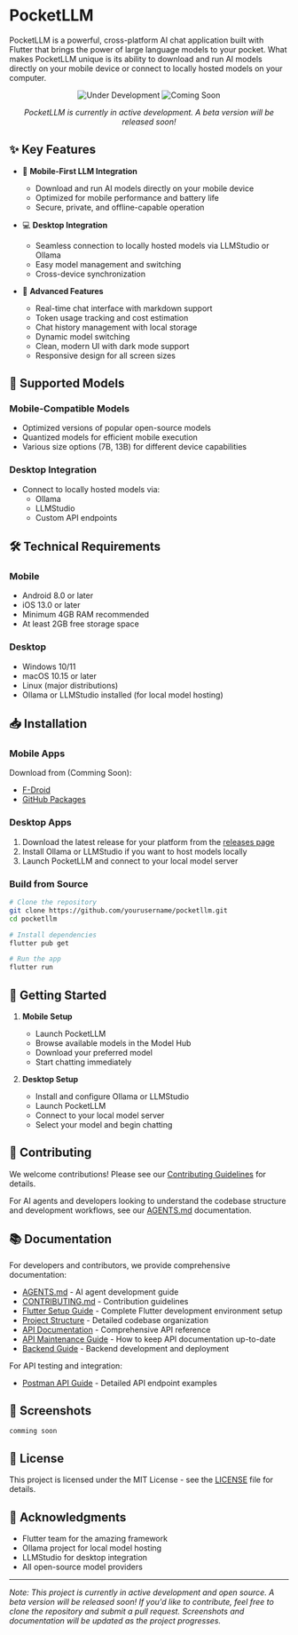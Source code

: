 # PocketLLM

PocketLLM is a powerful, cross-platform AI chat application built with Flutter that brings the power of large language models to your pocket. What makes PocketLLM unique is its ability to download and run AI models directly on your mobile device or connect to locally hosted models on your computer.
<div align="center">
  <img src="https://img.shields.io/badge/Status-Under_Development-orange?style=for-the-badge&logo=github" alt="Under Development">
  <img src="https://img.shields.io/badge/Release-Coming_Soon-blue?style=for-the-badge&logo=github" alt="Coming Soon">
</div>

<p align="center">
  <em>PocketLLM is currently in active development. A beta version will be released soon!</em>
</p>

## ✨ Key Features

- 📱 **Mobile-First LLM Integration**
  - Download and run AI models directly on your mobile device
  - Optimized for mobile performance and battery life
  - Secure, private, and offline-capable operation

- 💻 **Desktop Integration**
  - Seamless connection to locally hosted models via LLMStudio or Ollama
  - Easy model management and switching
  - Cross-device synchronization

- 🚀 **Advanced Features**
  - Real-time chat interface with markdown support
  - Token usage tracking and cost estimation
  - Chat history management with local storage
  - Dynamic model switching
  - Clean, modern UI with dark mode support
  - Responsive design for all screen sizes

## 🤖 Supported Models

### Mobile-Compatible Models
- Optimized versions of popular open-source models
- Quantized models for efficient mobile execution
- Various size options (7B, 13B) for different device capabilities

### Desktop Integration
- Connect to locally hosted models via:
  - Ollama
  - LLMStudio
  - Custom API endpoints

## 🛠️ Technical Requirements

### Mobile
- Android 8.0 or later
- iOS 13.0 or later
- Minimum 4GB RAM recommended
- At least 2GB free storage space

### Desktop
- Windows 10/11
- macOS 10.15 or later
- Linux (major distributions)
- Ollama or LLMStudio installed (for local model hosting)

## 📥 Installation

### Mobile Apps
Download from (Comming Soon):
- [F-Droid](link-to-fdroid)
- [GitHub Packages](link-to-github-packages)

### Desktop Apps
1. Download the latest release for your platform from the [releases page](link-to-releases)
2. Install Ollama or LLMStudio if you want to host models locally
3. Launch PocketLLM and connect to your local model server

### Build from Source
```bash
# Clone the repository
git clone https://github.com/yourusername/pocketllm.git
cd pocketllm

# Install dependencies
flutter pub get

# Run the app
flutter run
```

## 📱 Getting Started

1. **Mobile Setup**
   - Launch PocketLLM
   - Browse available models in the Model Hub
   - Download your preferred model
   - Start chatting immediately

2. **Desktop Setup**
   - Install and configure Ollama or LLMStudio
   - Launch PocketLLM
   - Connect to your local model server
   - Select your model and begin chatting

## 🤝 Contributing

We welcome contributions! Please see our [Contributing Guidelines](CONTRIBUTING.md) for details.

For AI agents and developers looking to understand the codebase structure and development workflows, see our [AGENTS.md](AGENTS.md) documentation.

## 📚 Documentation

For developers and contributors, we provide comprehensive documentation:

- [AGENTS.md](AGENTS.md) - AI agent development guide
- [CONTRIBUTING.md](CONTRIBUTING.md) - Contribution guidelines
- [Flutter Setup Guide](docs/flutter-setup-guide.md) - Complete Flutter development environment setup
- [Project Structure](docs/project-structure.md) - Detailed codebase organization
- [API Documentation](docs/api-documentation.md) - Comprehensive API reference
- [API Maintenance Guide](docs/api-maintenance.md) - How to keep API documentation up-to-date
- [Backend Guide](docs/backend-guide.md) - Backend development and deployment

For API testing and integration:
- [Postman API Guide](pocketllm-backend/POSTMAN_API_GUIDE.md) - Detailed API endpoint examples

## 📸 Screenshots
`comming soon`

## 📄 License

This project is licensed under the MIT License - see the [LICENSE](LICENSE) file for details.

## 🙏 Acknowledgments

- Flutter team for the amazing framework
- Ollama project for local model hosting
- LLMStudio for desktop integration
- All open-source model providers

---
*Note: This project is currently in active development and open source. A beta version will be released soon! If you'd like to contribute, feel free to clone the repository and submit a pull request. Screenshots and documentation will be updated as the project progresses.*